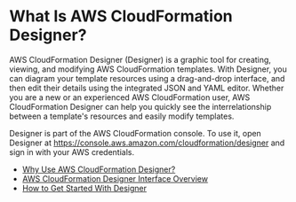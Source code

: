 # What Is AWS CloudFormation Designer?<a name="working-with-templates-cfn-designer"></a>

AWS CloudFormation Designer \(Designer\) is a graphic tool for creating, viewing, and modifying AWS CloudFormation templates\. With Designer, you can diagram your template resources using a drag\-and\-drop interface, and then edit their details using the integrated JSON and YAML editor\. Whether you are a new or an experienced AWS CloudFormation user, AWS CloudFormation Designer can help you quickly see the interrelationship between a template's resources and easily modify templates\.

Designer is part of the AWS CloudFormation console\. To use it, open Designer at [https://console\.aws\.amazon\.com/cloudformation/designer](https://console.aws.amazon.com/cloudformation/designer) and sign in with your AWS credentials\.


+ [Why Use AWS CloudFormation Designer?](working-with-templates-cfn-designer-why.md)
+ [AWS CloudFormation Designer Interface Overview](working-with-templates-cfn-designer-overview.md)
+ [How to Get Started With Designer](working-with-templates-cfn-designer-additional-info.md)